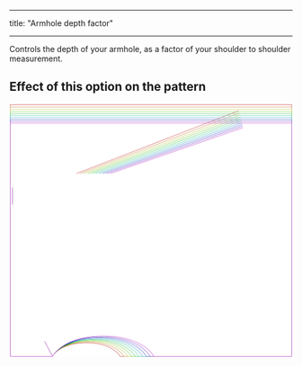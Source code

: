 - - -
title: "Armhole depth factor"
- - -

Controls the depth of your armhole, as a factor of your shoulder to shoulder measurement.

## Effect of this option on the pattern

![This image shows the effect of this option by superimposing several variants that have a different value for this option](tamiko_armholedepthfactor_sample.svg "Effect of this option on the pattern")

